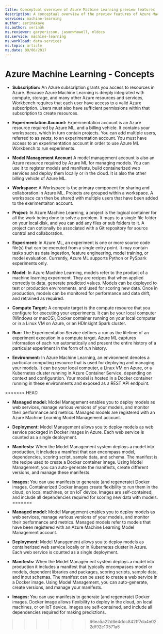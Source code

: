 ```yaml
---
title: Conceptual overview of Azure Machine Learning preview features | Microsoft Docs
description: A conceptual overview of the preview features of Azure Machine Learning.
services: machine-learning
author: serinakaye
ms.author: serinak
ms.reviewer: garyericson, jasonwhowell, mldocs
ms.service: machine-learning
ms.workload: data-services
ms.topic: article
ms.date: 09/06/2017 
---
```


# Azure Machine Learning - Concepts

- **Subscription:** An Azure subscription grants you access to resources in Azure. Because Azure Machine Learning is deeply integrated with compute, storage, and many other Azure resources and services, Workbench requires that each user have access to a valid Azure subscription. Users must also have sufficient permissions within that subscription to create resources.


- **Experimentation Account:** Experimentation account is an Azure resource required by Azure ML, and a billing vehicle. It contains your workspaces, which in turn contain projects. You can add multiple users, referred to as _seats_, to an experimentation account. You must have access to an experimentation account in order to use Azure ML Workbench to run experiments. 


- **Model Management Account** A model management account is also an Azure resource required by Azure ML for managing models. You can use it to register models and manifests, build containerized web services and deploy them locally or in the cloud. It is also the other billing vehicle of Azure ML.


- **Workspace:** A Workspace is the primary component for sharing and collaboration in Azure ML. Projects are grouped within a workspace. A workspace can then be shared with multiple users that have been added to the exerimentaiton account.


- **Project:** In Azure Machine Learning, a project is the logical container for all the work being done to solve a problem. It maps to a single file folder on your local disk, and you can add any files or sub folders to it. A project can optionally be associated with a Git repository for source control and collaboration.  

- **Experiment:** In Azure ML, an experiment is one or more source code file(s) that can be executed from a single entry point. It may contain tasks such as data ingestion, feature engineering, model training, or model evaluation. Currently, Azure ML supports Python or PySpark experiments only.


- **Model:** In Azure Machine Learning, models refer to the product of a machine learning experiment. They are recipes that when applied correctly to data, generate predicted values. Models can be deployed to test or production environments, and used for scoring new data. Once in production, models can be monitored for performance and data drift, and retrained as required. 

- **Compute Target:** A compute target is the compute resource that you configure for executing your experiments. It can be your local computer (Windows or macOS), Docker container running on your local computer or in a Linux VM on Azure, or an HDInsight Spark cluster.


- **Run:** The Experimentation Service defines a run as the lifetime of an experiment execution in a compute target. Azure ML captures information of each run automatically and present the entire history of a particular experiment in the form of run history.

- **Environment:** In Azure Machine Learning, an environment denotes a particular computing resource that is used for deploying and managing your models. It can be your local computer, a Linux VM on Azure, or a Kubernetes cluster running in Azure Container Service, depending on context and configuration. Your model is hosted in a Docker container running in these environments and exposed as a REST API endpoint.


<<<<<<< HEAD
- **Managed model:** Model Management enables you to deploy models as web services, manage various versions of your models, and monitor their performance and metrics. Managed models are registered with an Azure Machine Learning Model Management account.


- **Deployment:** Model Management allows you to deploy models as web service packaged in Docker images in Azure. Each web service is counted as a single deployment.


- **Manifests:** When the Model Management system deploys a model into production, it includes a manifest that can encompass model, dependencies, scoring script, sample data, and schema. The manifest is the recipe used to create a Docker container image. Using Model Management, you can auto-generate the manifests, create different versions, and manage these manifests. 


- **Images:** You can use manifests to generate (and regenerate) Docker images. Containerized Docker images create flexibility to run them in the cloud, on local machines, or on IoT device. Images are self-contained, and include all dependencies required for scoring new data with models. 
=======
- **Managed model:** Model Management enables you to deploy models as web services, manage various versions of your models, and monitor their performance and metrics. Managed models refer to models that have been registered with an Azure Machine Learning Model Management account. 
 
- **Deployment:** Model Management allows you to deploy models as containerized web service locally or in Kubernetes cluster in Azure. Each web service is counted as a single deployment. 


- **Manifests:** When the Model Management system deploys a model into production it includes a manifest that typically encompasses model or models, dependent libraries and packages, scoring scripts, sample data, and input schemas. The manifest can be used to create a web service in a Docker image. Using Model Management, you can auto-generate, create versions, and manage your manifests. 

- **Images:** You can use manifests to generate (and regenerate) Docker images. Docker image allows flexibility to deploy in the cloud, on local machines, or on IoT device. Images are self-contained, and include all dependencies required for making predictions.
>>>>>>> 66ea5a22d6e4ddc842ff7da4e022df92c10571a5

